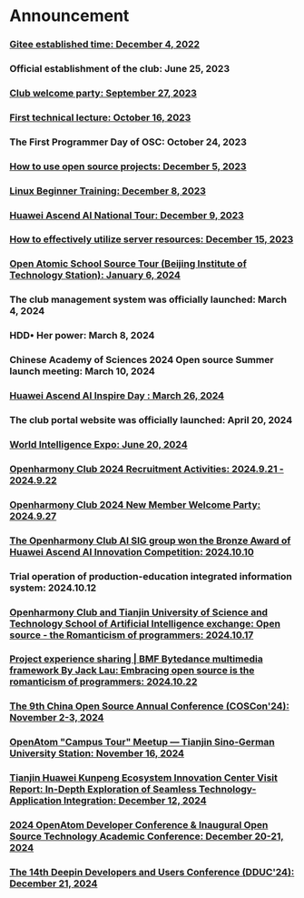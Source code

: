 # Announcement


### [Gitee established time: December 4, 2022](https://gitee.com/TSGU-OSC/OSC_main/blob/master/event/active1/README.md)

### Official establishment of the club: June 25, 2023

### [Club welcome party: September 27, 2023](https://gitee.com/TSGU-OSC/OSC_main/blob/master/event/active2/README.md)

### [First technical lecture: October 16, 2023](https://gitee.com/TSGU-OSC/OSC_main/blob/master/event/active3/README.md)

### The First Programmer Day of OSC: October 24, 2023

### [How to use open source projects: December 5, 2023](https://gitee.com/TSGU-OSC/OSC_main/blob/master/event/active5/README.md)

### [Linux Beginner Training: December 8, 2023](https://gitee.com/TSGU-OSC/OSC_main/blob/master/event/active6/README.md)

### [Huawei Ascend AI National Tour: December 9, 2023](https://gitee.com/TSGU-OSC/OSC_main/blob/master/event/active8/README.md)

### [How to effectively utilize server resources: December 15, 2023](https://gitee.com/TSGU-OSC/OSC_main/blob/master/event/active7/README.md)

### [Open Atomic School Source Tour (Beijing Institute of Technology Station): January 6, 2024](https://gitee.com/TSGU-OSC/OSC_main/blob/master/event/active9/README.md)

### The club management system was officially launched: March 4, 2024

### HDD• Her power: March 8, 2024

### Chinese Academy of Sciences 2024 Open source Summer launch meeting: March 10, 2024

### [Huawei Ascend AI Inspire Day : March 26, 2024](https://gitee.com/TSGU-OSC/OSC_main/blob/master/event/active10/README.md)

### The club portal website was officially launched: April 20, 2024 

### [World Intelligence Expo: June 20, 2024](https://gitee.com/TSGU-OSC/OSC_main/blob/master/event/active11/README.md)

### [Openharmony Club 2024 Recruitment Activities: 2024.9.21 - 2024.9.22](https://mp.weixin.qq.com/s/aAVoXFOFfJcUa1ZkVr8qzA)

### [Openharmony Club 2024 New Member Welcome Party: 2024.9.27](https://mp.weixin.qq.com/s/Fc2I0YecKWqeZht-kF8ufA)

### [The Openharmony Club AI SIG group won the Bronze Award of Huawei Ascend AI Innovation Competition: 2024.10.10](https://mp.weixin.qq.com/s/V2ljOXZpgHUZHMT0-Id2mw)

### Trial operation of production-education integrated information system: 2024.10.12

### [Openharmony Club and Tianjin University of Science and Technology School of Artificial Intelligence exchange: Open source - the Romanticism of programmers: 2024.10.17](https://mp.weixin.qq.com/s/L_F4VzPfvBK22IsGVzlu-A)

### [Project experience sharing | BMF Bytedance multimedia framework By Jack Lau: Embracing open source is the romanticism of programmers: 2024.10.22](https://mp.weixin.qq.com/s/prQk-RFvSsa1fVTDuXu_2g)

### [The 9th China Open Source Annual Conference (COSCon'24): November 2-3, 2024](https://mp.weixin.qq.com/s/7GoY-etFRVsZ2FLEKW3rzg?poc_token=HOt_mGejpYvlfV4wmwxDyEaPP3p9fAHmRcUbgdlv)

### [OpenAtom "Campus Tour" Meetup — Tianjin Sino-German University Station: November 16, 2024](https://mp.weixin.qq.com/s/ajZoU4L4n2RteRLIDI7ErQ)

### [Tianjin Huawei Kunpeng Ecosystem Innovation Center Visit Report: In-Depth Exploration of Seamless Technology-Application Integration: December 12, 2024](https://mp.weixin.qq.com/s/n-Q2aYiDVdpGaG6Ys_fLpQ)

### [2024 OpenAtom Developer Conference & Inaugural Open Source Technology Academic Conference: December 20-21, 2024](https://mp.weixin.qq.com/s/FWJbjCUBKZJgZNIgpsfS7Q)

### [The 14th Deepin Developers and Users Conference (DDUC'24): December 21, 2024](https://mp.weixin.qq.com/s/taldILx_10v0IzH72BQZyQ)